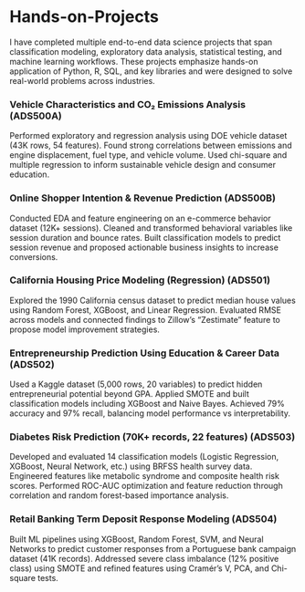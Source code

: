 # Hands-on-Projects
I have completed multiple end-to-end data science projects that span classification modeling, exploratory data analysis, statistical testing, and machine learning workflows. These projects emphasize hands-on application of Python, R, SQL, and key libraries and were designed to solve real-world problems across industries.
  
### Vehicle Characteristics and CO₂ Emissions Analysis (ADS500A)
 Performed exploratory and regression analysis using DOE vehicle dataset (43K rows, 54 features). Found strong correlations between emissions and engine displacement, fuel type, and vehicle volume. Used chi-square and multiple regression to inform sustainable vehicle design and consumer education.
  
### Online Shopper Intention & Revenue Prediction  (ADS500B)
 Conducted EDA and feature engineering on an e-commerce behavior dataset (12K+ sessions). Cleaned and transformed behavioral variables like session duration and bounce rates. Built classification models to predict session revenue and proposed actionable business insights to increase conversions.  
  
### California Housing Price Modeling (Regression)  (ADS501)
 Explored the 1990 California census dataset to predict median house values using Random Forest, XGBoost, and Linear Regression. Evaluated RMSE across models and connected findings to Zillow’s “Zestimate” feature to propose model improvement strategies.   
   
### Entrepreneurship Prediction Using Education & Career Data (ADS502)
 Used a Kaggle dataset (5,000 rows, 20 variables) to predict hidden entrepreneurial potential beyond GPA. Applied SMOTE and built classification models including XGBoost and Naive Bayes. Achieved 79% accuracy and 97% recall, balancing model performance vs interpretability.  
  
### Diabetes Risk Prediction (70K+ records, 22 features)  (ADS503)
Developed and evaluated 14 classification models (Logistic Regression, XGBoost, Neural Network, etc.) using BRFSS health survey data. Engineered features like metabolic syndrome and composite health risk scores. Performed ROC-AUC optimization and feature reduction through correlation and random forest-based importance analysis.   

### Retail Banking Term Deposit Response Modeling  (ADS504)
 Built ML pipelines using XGBoost, Random Forest, SVM, and Neural Networks to predict customer responses from a Portuguese bank campaign dataset (41K records). Addressed severe class imbalance (12% positive class) using SMOTE and refined features using Cramér’s V, PCA, and Chi-square tests.   

